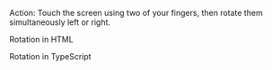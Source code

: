 Action: Touch the screen using two of your fingers, then rotate them simultaneously left or right.

Rotation in HTML
    <snippet id='rotation-html'/>

Rotation in TypeScript
    <snippet id='rotation-code'/>